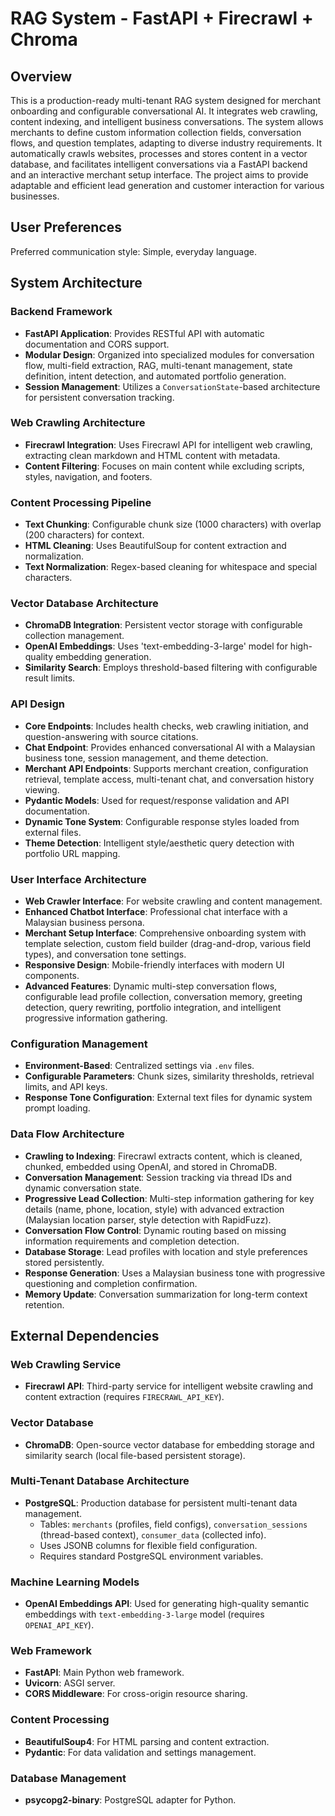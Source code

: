 # RAG System - FastAPI + Firecrawl + Chroma

## Overview

This is a production-ready multi-tenant RAG system designed for merchant onboarding and configurable conversational AI. It integrates web crawling, content indexing, and intelligent business conversations. The system allows merchants to define custom information collection fields, conversation flows, and question templates, adapting to diverse industry requirements. It automatically crawls websites, processes and stores content in a vector database, and facilitates intelligent conversations via a FastAPI backend and an interactive merchant setup interface. The project aims to provide adaptable and efficient lead generation and customer interaction for various businesses.

## User Preferences

Preferred communication style: Simple, everyday language.

## System Architecture

### Backend Framework
- **FastAPI Application**: Provides RESTful API with automatic documentation and CORS support.
- **Modular Design**: Organized into specialized modules for conversation flow, multi-field extraction, RAG, multi-tenant management, state definition, intent detection, and automated portfolio generation.
- **Session Management**: Utilizes a `ConversationState`-based architecture for persistent conversation tracking.

### Web Crawling Architecture
- **Firecrawl Integration**: Uses Firecrawl API for intelligent web crawling, extracting clean markdown and HTML content with metadata.
- **Content Filtering**: Focuses on main content while excluding scripts, styles, navigation, and footers.

### Content Processing Pipeline
- **Text Chunking**: Configurable chunk size (1000 characters) with overlap (200 characters) for context.
- **HTML Cleaning**: Uses BeautifulSoup for content extraction and normalization.
- **Text Normalization**: Regex-based cleaning for whitespace and special characters.

### Vector Database Architecture
- **ChromaDB Integration**: Persistent vector storage with configurable collection management.
- **OpenAI Embeddings**: Uses 'text-embedding-3-large' model for high-quality embedding generation.
- **Similarity Search**: Employs threshold-based filtering with configurable result limits.

### API Design
- **Core Endpoints**: Includes health checks, web crawling initiation, and question-answering with source citations.
- **Chat Endpoint**: Provides enhanced conversational AI with a Malaysian business tone, session management, and theme detection.
- **Merchant API Endpoints**: Supports merchant creation, configuration retrieval, template access, multi-tenant chat, and conversation history viewing.
- **Pydantic Models**: Used for request/response validation and API documentation.
- **Dynamic Tone System**: Configurable response styles loaded from external files.
- **Theme Detection**: Intelligent style/aesthetic query detection with portfolio URL mapping.

### User Interface Architecture
- **Web Crawler Interface**: For website crawling and content management.
- **Enhanced Chatbot Interface**: Professional chat interface with a Malaysian business persona.
- **Merchant Setup Interface**: Comprehensive onboarding system with template selection, custom field builder (drag-and-drop, various field types), and conversation tone settings.
- **Responsive Design**: Mobile-friendly interfaces with modern UI components.
- **Advanced Features**: Dynamic multi-step conversation flows, configurable lead profile collection, conversation memory, greeting detection, query rewriting, portfolio integration, and intelligent progressive information gathering.

### Configuration Management
- **Environment-Based**: Centralized settings via `.env` files.
- **Configurable Parameters**: Chunk sizes, similarity thresholds, retrieval limits, and API keys.
- **Response Tone Configuration**: External text files for dynamic system prompt loading.

### Data Flow Architecture
- **Crawling to Indexing**: Firecrawl extracts content, which is cleaned, chunked, embedded using OpenAI, and stored in ChromaDB.
- **Conversation Management**: Session tracking via thread IDs and dynamic conversation state.
- **Progressive Lead Collection**: Multi-step information gathering for key details (name, phone, location, style) with advanced extraction (Malaysian location parser, style detection with RapidFuzz).
- **Conversation Flow Control**: Dynamic routing based on missing information requirements and completion detection.
- **Database Storage**: Lead profiles with location and style preferences stored persistently.
- **Response Generation**: Uses a Malaysian business tone with progressive questioning and completion confirmation.
- **Memory Update**: Conversation summarization for long-term context retention.

## External Dependencies

### Web Crawling Service
- **Firecrawl API**: Third-party service for intelligent website crawling and content extraction (requires `FIRECRAWL_API_KEY`).

### Vector Database
- **ChromaDB**: Open-source vector database for embedding storage and similarity search (local file-based persistent storage).

### Multi-Tenant Database Architecture
- **PostgreSQL**: Production database for persistent multi-tenant data management.
  - Tables: `merchants` (profiles, field configs), `conversation_sessions` (thread-based context), `consumer_data` (collected info).
  - Uses JSONB columns for flexible field configuration.
  - Requires standard PostgreSQL environment variables.

### Machine Learning Models
- **OpenAI Embeddings API**: Used for generating high-quality semantic embeddings with `text-embedding-3-large` model (requires `OPENAI_API_KEY`).

### Web Framework
- **FastAPI**: Main Python web framework.
- **Uvicorn**: ASGI server.
- **CORS Middleware**: For cross-origin resource sharing.

### Content Processing
- **BeautifulSoup4**: For HTML parsing and content extraction.
- **Pydantic**: For data validation and settings management.

### Database Management
- **psycopg2-binary**: PostgreSQL adapter for Python.